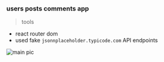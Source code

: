 ### users posts comments app 

> tools
- react router dom 
- used fake ```jsonnplaceholder.typicode.com``` API endpoints

![main pic]("/src/assets/main.png")
